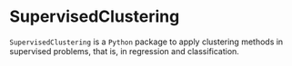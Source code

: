 # SupervisedClustering

 `SupervisedClustering` is a `Python` package to apply clustering methods in supervised problems, that is, in regression and classification.

```{tableofcontents}
```
